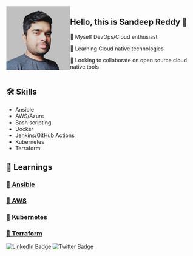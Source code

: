 <div style="display: flex;">
  <div style="flex: 1;">
    <img src="ProfilePic.jpg" alt="Picture" width="200" />
  </div>
  <div style="flex: 2;">
    <h2>Hello, this is Sandeep Reddy 👋</h2>
    <p>🚀 Myself DevOps/Cloud enthusiast</p>
    <p>🌱 Learning Cloud native technologies</p>
    <p>👯 Looking to collaborate on open source cloud native tools</p>
  </div>
</div>

## 🛠 Skills 

- Ansible 
- AWS/Azure
- Bash scripting
- Docker
- Jenkins/GitHub Actions
- Kubernetes
- Terraform

## 📁 Learnings 

### <a name="ansible"></a>[🤖 Ansible](Ansible/README.md)
### <a name="aws"></a>[🤖 AWS](AWS/README.md)
### <a name="kubernetes"></a>[🤖 Kubernetes](Kubernetes/README.md)
### <a name="terraform"></a>[🤖 Terraform](Terraform/README.md)

<div id="header" align="left">
  <!-- <img src="https://media.giphy.com/media/M9gbBd9nbDrOTu1Mqx/giphy.gif" width="100"/> -->
  <div id="badges">
    <a href="https://linkedin.com/in/sandeep-reddy-00a8b839/">
      <img src="https://img.shields.io/badge/LinkedIn-blue?style=for-the-badge&logo=linkedin&logoColor=white" alt="LinkedIn Badge"/>
    </a>
    <a href="https://twitter.com/urssanny">
      <img src="https://img.shields.io/badge/Twitter-blue?style=for-the-badge&logo=twitter&logoColor=white" alt="Twitter Badge"/>
    </a>
  </div>
